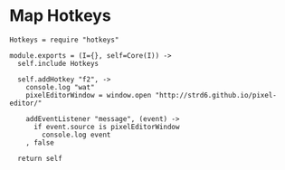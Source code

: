 Map Hotkeys
===========

    Hotkeys = require "hotkeys"

    module.exports = (I={}, self=Core(I)) ->
      self.include Hotkeys

      self.addHotkey "f2", ->
        console.log "wat"
        pixelEditorWindow = window.open "http://strd6.github.io/pixel-editor/"
        
        addEventListener "message", (event) ->
          if event.source is pixelEditorWindow
            console.log event
        , false

      return self
